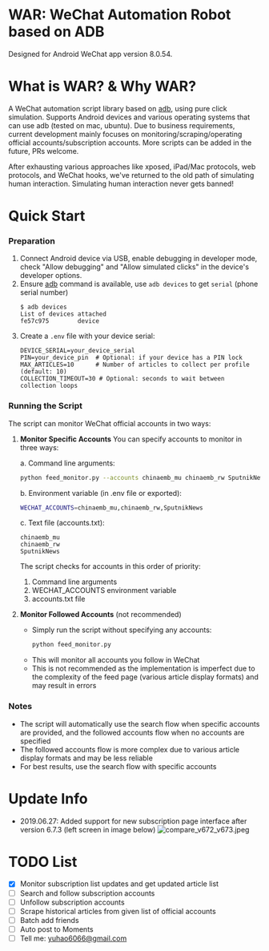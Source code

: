 WAR: WeChat Automation Robot based on ADB
===
Designed for Android WeChat app version 8.0.54.

# What is WAR? & Why WAR?
A WeChat automation script library based on [adb](https://developer.android.com/studio/command-line/adb), using pure click simulation. Supports Android devices and various operating systems that can use adb (tested on mac, ubuntu). Due to business requirements, current development mainly focuses on monitoring/scraping/operating official accounts/subscription accounts. More scripts can be added in the future, PRs welcome.

After exhausting various approaches like xposed, iPad/Mac protocols, web protocols, and WeChat hooks, we've returned to the old path of simulating human interaction. Simulating human interaction never gets banned!

# Quick Start
### Preparation
1. Connect Android device via USB, enable debugging in developer mode, check "Allow debugging" and "Allow simulated clicks" in the device's developer options.
2. Ensure [adb](https://developer.android.com/studio/command-line/adb) command is available, use `adb devices` to get `serial` (phone serial number)
    ```shell
    $ adb devices
    List of devices attached
    fe57c975        device
    ```
3. Create a `.env` file with your device serial:
    ```
    DEVICE_SERIAL=your_device_serial
    PIN=your_device_pin  # Optional: if your device has a PIN lock
    MAX_ARTICLES=10      # Number of articles to collect per profile (default: 10)
    COLLECTION_TIMEOUT=30 # Optional: seconds to wait between collection loops
    ```

### Running the Script
The script can monitor WeChat official accounts in two ways:

1. **Monitor Specific Accounts**
   You can specify accounts to monitor in three ways:

   a. Command line arguments:
   ```bash
   python feed_monitor.py --accounts chinaemb_mu chinaemb_rw SputnikNews
   ```

   b. Environment variable (in .env file or exported):
   ```bash
   WECHAT_ACCOUNTS=chinaemb_mu,chinaemb_rw,SputnikNews
   ```

   c. Text file (accounts.txt):
   ```
   chinaemb_mu
   chinaemb_rw
   SputnikNews
   ```

   The script checks for accounts in this order of priority:
   1. Command line arguments
   2. WECHAT_ACCOUNTS environment variable
   3. accounts.txt file

2. **Monitor Followed Accounts** (not recommended)
   - Simply run the script without specifying any accounts:
     ```bash
     python feed_monitor.py
     ```
   - This will monitor all accounts you follow in WeChat
   - This is not recommended as the implementation is imperfect due to the complexity of the feed page (various article display formats) and may result in errors

### Notes
- The script will automatically use the search flow when specific accounts are provided, and the followed accounts flow when no accounts are specified
- The followed accounts flow is more complex due to various article display formats and may be less reliable
- For best results, use the search flow with specific accounts

# Update Info
- 2019.06.27: Added support for new subscription page interface after version 6.7.3 (left screen in image below)
  ![compare_v672_v673.jpeg](https://github.com/tommyyz/wechat_adb_robot/raw/master/compare_v672_v673.jpeg)

# TODO List
- [x] Monitor subscription list updates and get updated article list
- [ ] Search and follow subscription accounts
- [ ] Unfollow subscription accounts
- [ ] Scrape historical articles from given list of official accounts
- [ ] Batch add friends
- [ ] Auto post to Moments
- [ ] Tell me: yuhao6066@gmail.com
